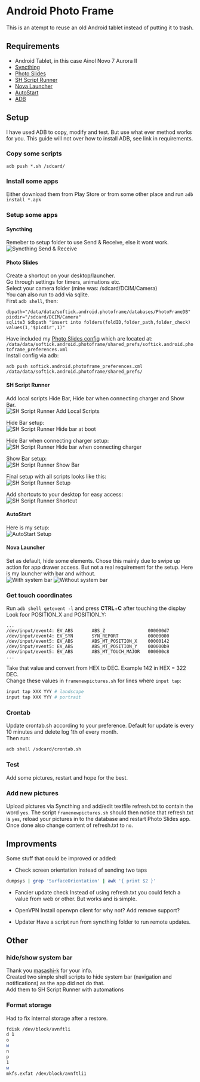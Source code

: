 # Android Photo Frame
 This is an atempt to reuse an old Android tablet instead of putting it to trash.

## Requirements
- Android Tablet, in this case Ainol Novo 7 Aurora II
- [Syncthing](https://play.google.com/store/apps/details?id=com.nutomic.syncthingandroid "Syncthing")
- [Photo Slides](https://play.google.com/store/apps/details?id=softick.android.photoframe "Photo Slides")
- [SH Script Runner](https://play.google.com/store/apps/details?id=com.adamioan.scriptrunner "SH Script Runner")
- [Nova Launcher](https://play.google.com/store/apps/details?id=com.teslacoilsw.launcher "Nova Launcher")
- [AutoStart](https://play.google.com/store/apps/details?id=com.autostart "AutoStart")
- [ADB](https://www.xda-developers.com/install-adb-windows-macos-linux/ "ADB")

## Setup
I have used ADB to copy, modify and test. But use what ever method works for you. This guide will not over how to install ADB, see link in requirements.

### Copy some scripts
`adb push *.sh /sdcard/`

### Install some apps
Either download them from Play Store or from some other place and run `adb install *.apk`

### Setup some apps
#### Syncthing
Remeber to setup folder to use Send & Receive, else it wont work.\
![Syncthing Send & Receive](Screenshots/syncthing_folder_type_send_receive.png "Folder Type")

#### Photo Slides
Create a shortcut on your desktop/launcher.\
Go through settings for timers, animations etc.\
Select your camera folder (mine was: /sdcard/DCIM/Camera)\
You can also run to add via sqlite.\
First `adb shell`, then:
```
dbpath="/data/data/softick.android.photoframe/databases/PhotoFrameDB"
picdir="/sdcard/DCIM/Camera"
sqlite3 $dbpath "insert into folders(foldID,folder_path,folder_check) values(1,'$picdir',1)"
```
Have included my [Photo Slides config](Configs/softick.android.photoframe_preferences.xml "Photo Slides config") which are located at:\
`/data/data/softick.android.photoframe/shared_prefs/softick.android.photoframe_preferences.xml`\
Install config via adb:
```
adb push softick.android.photoframe_preferences.xml /data/data/softick.android.photoframe/shared_prefs/
```

#### SH Script Runner
Add local scripts Hide Bar, Hide bar when connecting charger and Show Bar.\
![SH Script Runner Add Local Scripts](Screenshots/sh_script_runner_add_scripts.png "Local Scripts")

Hide Bar setup:\
![SH Script Runner Hide bar at boot](Screenshots/sh_script_runner_hide_bar_at_boot.png "Hide bar at boot")

Hide Bar when connecting charger setup:\
![SH Script Runner Hide bar when connecting charger](Screenshots/sh_script_runner_hide_bar_connect_charger.png "Hide bar connecting charger")

Show Bar setup:\
![SH Script Runner Show Bar](Screenshots/sh_script_runner_show_bar_manual.png "Show Bar manual")

Final setup with all scripts looks like this:\
![SH Script Runner Setup](Screenshots/sh_script_runner_setup.png "Final setup")

Add shortcuts to your desktop for easy access:\
![SH Script Runner Shortcut](Screenshots/sh_script_runner_add_shortcut.png "Add shortcut")

#### AutoStart
Here is my setup:\
![AutoStart Setup](Screenshots/autostart_setup.png "AutoStart setup")

#### Nova Launcher
Set as default, hide some elements. Chose this mainly due to swipe up action for app drawer access. But not a real requirement for the setup. Here is my launcher with bar and without.\
![With system bar](Screenshots/android_launcher_with_folder_with_bar.png "With system bar") ![Without system bar](Screenshots/android_launcher_with_folder_hidden_bar.png "Without system bar")


### Get touch coordinates
Run `adb shell getevent -l` and press __CTRL__+__C__ after touching the display\
Look foor POSITION_X and POSITION_Y:
```
...
/dev/input/event4: EV_ABS       ABS_Z                000000d7            
/dev/input/event4: EV_SYN       SYN_REPORT           00000000            
/dev/input/event5: EV_ABS       ABS_MT_POSITION_X    00000142            
/dev/input/event5: EV_ABS       ABS_MT_POSITION_Y    000000b9            
/dev/input/event5: EV_ABS       ABS_MT_TOUCH_MAJOR   000000c8      
...
```
Take that value and convert from HEX to DEC. Example 142 in HEX = 322 DEC.\
Change these values in `framenewpictures.sh` for lines where `input tap`:
```bash
input tap XXX YYY # landscape
input tap XXX YYY # portrait
```

### Crontab
Update crontab.sh according to your preference. Default for update is every 10 minutes and delete log 1th of every month.\
Then run:
```bash
adb shell /sdcard/crontab.sh
```

### Test
Add some pictures, restart and hope for the best.

### Add new pictures
Upload pictures via Syncthing and add/edit textfile refresh.txt to contain the word `yes`. The script `framenewpictures.sh` should then notice that refresh.txt is `yes`, reload your pictures in to the database and restart Photo Slides app. Once done also change content of refresh.txt to `no`.

## Improvments
Some stuff that could be improved or added:
- Check screen orientation instead of sending two taps
```bash
dumpsys | grep 'SurfaceOrientation' | awk '{ print $2 }'
```

- Fancier update check
Instead of using refresh.txt you could fetch a value from web or other. But works and is simple.

- OpenVPN
Install openvpn client for why not? Add remove support?

- Updater
Have a script run from syncthing folder to run remote updates.

## Other
### hide/show system bar
Thank you [masashi-k](https://masashi-k.blogspot.com/2013/09/hide-show-system-bar-of-android.html "masashi-k blog") for your info.\
Created two simple shell scripts to hide system bar (navigation and notifications) as the app did not do that.\
Add them to SH Script Runner with automations

### Format storage
Had to fix internal storage after a restore.
```bash
fdisk /dev/block/avnftli
d 1
o
w
n
p
1
w
mkfs.exfat /dev/block/avnftli1
```

